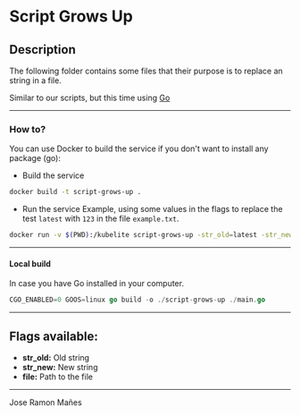 # Script Grows Up

## Description

The following folder contains some files that their purpose is to replace an string in a file.

Similar to our scripts, but this time using [Go](https://go.dev/)

---

### How to?

You can use Docker to build the service if you don't want to install any package (go):

- Build the service

```bash
docker build -t script-grows-up .
 ```

- Run the service
Example, using some values in the flags to replace the test `latest` with `123` in the file `example.txt`.

```bash
docker run -v $(PWD):/kubelite script-grows-up -str_old=latest -str_new=123 -file=example.txt; cat example.txt.new
 ```
 
--- 

#### Local build

In case you have Go installed in your computer.

```go
CGO_ENABLED=0 GOOS=linux go build -o ./script-grows-up ./main.go
```

---

## Flags available:

- **str_old:** Old string
- **str_new:** New string
- **file:** Path to the file

---

Jose Ramon Mañes